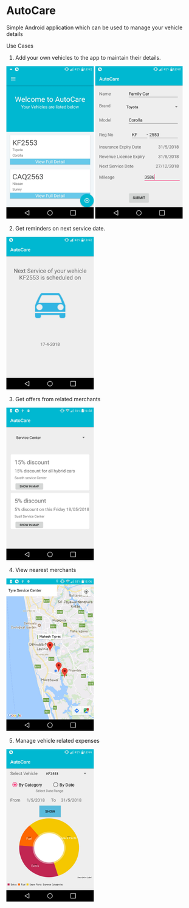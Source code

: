 # AutoCare
Simple Android application which can be used to manage your vehicle details

Use Cases

1. Add your own vehicles to the app to maintain their details.
<img src=https://raw.githubusercontent.com/oshadaamila/AutoCare/oshadaamila-readme-images/20180531_134201%20(1).jpg width="230" height="400" />
<img src=https://raw.githubusercontent.com/oshadaamila/AutoCare/oshadaamila-readme-images/20180531_134049.jpg width="230" height="400"/>


2. Get reminders on next service date.

<img src=https://raw.githubusercontent.com/oshadaamila/AutoCare/oshadaamila-readme-images/20180531_134235.jpg width="230" height="400"/>

3. Get offers from related merchants

<img src=https://raw.githubusercontent.com/oshadaamila/AutoCare/oshadaamila-readme-images/view%20offers.jpg width="230" height="400"/>

4. View nearest merchants

<img src=https://raw.githubusercontent.com/oshadaamila/AutoCare/oshadaamila-readme-images/near%20by%20stores.jpg width="230" height="400"/>

5. Manage vehicle related expenses

<img src=https://raw.githubusercontent.com/oshadaamila/AutoCare/oshadaamila-readme-images/View%20Expenses.jpg width="230" height="400"/>

